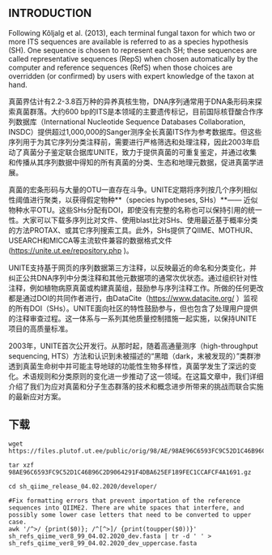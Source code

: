## INTRODUCTION

Following Kõljalg et al. (2013), each terminal fungal taxon for which two or more ITS sequences are available is referred to as a species hypothesis (SH). One sequence is chosen to represent each SH; these sequences are called representative sequences (RepS) when chosen automatically by the computer and reference sequences (RefS) when those choices are overridden (or confirmed) by users with expert knowledge of the taxon at hand.

真菌界估计有2.2-3.8百万种的异养真核生物，DNA序列通常用于DNA条形码来探索真菌群落。大约600 bp的ITS是本领域的主要遗传标记，目前国际核苷酸合作序列数据库（International Nucleotide Sequence Databases Collaboration, INSDC）提供超过1,000,000的Sanger测序全长真菌ITS作为参考数据库。但这些序列用于为其它序列分类注释前，需要进行严格筛选和处理注释，因此2003年启动了真菌分子鉴定联合据库UNITE，致力于提供真菌的可重复鉴定，并通过收集和传播从其序列数据中得知的所有真菌的分类、生态和地理元数据，促进真菌学进展。

真菌的宏条形码与大量的OTU一直存在斗争。UNITE定期将序列按几个序列相似性阈值进行聚类，以获得假定物种**（species hypotheses, SHs）**—— 近似物种水平OTU。这些SHs分配有DOI，即使没有完整的名称也可以保持引用的统一性。大家可以下载多序列比对文件、使用blast比对SHs、使用最近基于概率分类的方法PROTAX、或其它序列搜索工具。此外，SHs提供了QIIME、MOTHUR、USEARCH和MICCA等主流软件兼容的数据格式文件 (https://unite.ut.ee/repository.php )。

UNITE支持基于网页的序列数据第三方注释，以反映最近的命名和分类变化，并纠正公共DNA序列中分类注释和其他元数据项的通常次优状态。通过组织针对性注释，例如植物病原真菌或构建真菌组，鼓励参与序列注释工作。所做的任何更改都是通过DOI的共同作者进行，由DataCite（https://www.datacite.org/ ）监视的所有DOI（SHs）。UNITE面向社区的特性鼓励参与，但也包含了处理用户提供的注释审查过程。这一体系与一系列其他质量控制措施一起实施，以保持UNITE项目的高质量标准。

2003年，UNITE首次公开发行。从那时起，随着高通量测序（high-throughput sequencing, HTS）方法和认识到未被描述的“黑暗（dark，末被发现的）”类群渗透到真菌生命树中并可能主导地球的功能性生物多样性，真菌学发生了深远的变化。术语规则和分类原则的变化进一步推动了这一领域。在这篇文章中，我们详细介绍了我们为应对真菌和分子生态群落的技术和概念进步所带来的挑战而联合实施的最新应对方案。

## 下载
```
wget https://files.plutof.ut.ee/public/orig/98/AE/98AE96C6593FC9C52D1C46B96C2D9064291F4DBA625EF189FEC1CCAFCF4A1691.gz

tar xzf 98AE96C6593FC9C52D1C46B96C2D9064291F4DBA625EF189FEC1CCAFCF4A1691.gz

cd sh_qiime_release_04.02.2020/developer/

#Fix formatting errors that prevent importation of the reference sequences into QIIME2. There are white spaces that interfere, and possibly some lower case letters that need to be converted to upper case.
awk '/^>/ {print($0)}; /^[^>]/ {print(toupper($0))}' sh_refs_qiime_ver8_99_04.02.2020_dev.fasta | tr -d ' ' > sh_refs_qiime_ver8_99_04.02.2020_dev_uppercase.fasta

```